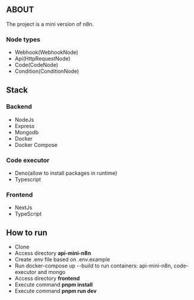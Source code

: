 ## ABOUT

The project is a mini version of n8n.

### Node types

- Webhook(WebhookNode)
- Api(HttpRequestNode)
- Code(CodeNode)
- Condition(ConditionNode)

## Stack

### Backend
- NodeJs
- Express
- Mongodb
- Docker
- Docker Compose

### Code executor

- Deno(allow to install packages in runtime)
- Typescript

### Frontend
- NextJs
- TypeScript


## How to run

- Clone
- Access directory **api-mini-n8n**
- Create .env file based on .env.example    
- Run docker-compose up --build to run containers: api-mini-n8n, code-executor and mongo
- Access directory **frontend**
- Execute command **pnpm install**
- Execute command **pnpm run dev**

